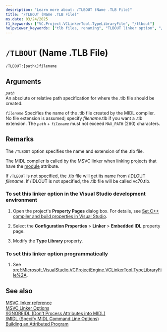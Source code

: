 ```yaml
---
description: "Learn more about: /TLBOUT (Name .TLB File)"
title: "/TLBOUT (Name .TLB File)"
ms.date: 03/24/2025
f1_keywords: ["VC.Project.VCLinkerTool.TypeLibraryFile", "/tlbout"]
helpviewer_keywords: ["tlb files, renaming", "TLBOUT linker option", "/TLBOUT linker option", ".tlb files, renaming", "-TLBOUT linker option"]
---
```

# `/TLBOUT` (Name .TLB File)

```cmd
/TLBOUT:[path\]filename
```

## Arguments

*`path`*\
An absolute or relative path specification for where the .tlb file should be created.

*`filename`*
Specifies the name of the .tlb file created by the MIDL compiler. No file extension is assumed; specify *filename*.tlb if you want a .tlb extension. The *`path`* + *`filename`* must not exceed `MAX_PATH` (260) characters.

## Remarks

The `/TLBOUT` option specifies the name and extension of the .tlb file.

The MIDL compiler is called by the MSVC linker when linking projects that have the [module](../../windows/attributes/module-cpp.md) attribute.

If `/TLBOUT` is not specified, the .tlb file will get its name from [/IDLOUT](idlout-name-midl-output-files.md) *filename*. If /IDLOUT is not specified, the .tlb file will be called vc70.tlb.

### To set this linker option in the Visual Studio development environment

1. Open the project's **Property Pages** dialog box. For details, see [Set C++ compiler and build properties in Visual Studio](../working-with-project-properties.md).

1. Select the **Configuration Properties** > **Linker** > **Embedded IDL** property page.

1. Modify the **Type Library** property.

### To set this linker option programmatically

1. See <xref:Microsoft.VisualStudio.VCProjectEngine.VCLinkerTool.TypeLibraryFile%2A>.

## See also

[MSVC linker reference](linking.md)\
[MSVC Linker Options](linker-options.md)\
[/IGNOREIDL (Don't Process Attributes into MIDL)](ignoreidl-don-t-process-attributes-into-midl.md)\
[/MIDL (Specify MIDL Command Line Options)](midl-specify-midl-command-line-options.md)\
[Building an Attributed Program](../../windows/attributes/cpp-attributes-com-net.md)
